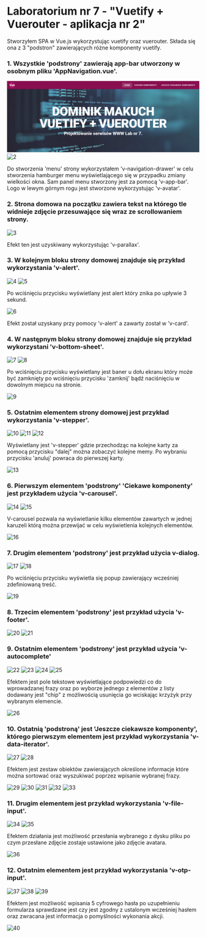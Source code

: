 # Laboratorium nr 7 - "Vuetify + Vuerouter - aplikacja nr 2"
Stworzyłem SPA w Vue.js wykorzystując vuetify oraz vuerouter. Składa się ona z 3 "podstron" zawierających różne komponenty vuetify.
### 1. Wszystkie 'podstrony' zawierają app-bar utworzony w osobnym pliku 'AppNavigation.vue'.

![1](src/assets/1.PNG)
![2](Lab7/src/assets/2.PNG)

Do stworzenia 'menu' strony wykorzystałem 'v-navigation-drawer' w celu stworzenia hamburger menu wyświetlającego się w przypadku zmiany wielkości okna.
Sam panel menu stworzony jest za pomocą 'v-app-bar'. Logo w lewym górnym rogu jest stworzone wykorzystując 'v-avatar'.

### 2. Strona domowa na początku zawiera tekst na którego tle widnieje zdjęcie przesuwające się wraz ze scrollowaniem strony.

![3](Lab7/src/assets/3.PNG)

Efekt ten jest uzyskiwany wykorzystując 'v-parallax'.

### 3. W kolejnym bloku strony domowej znajduje się przykład wykorzystania 'v-alert'.

![4](Lab7/src/assets/4.PNG)
![5](Lab7/src/assets/5.PNG)

Po wciśnięciu przycisku wyświetlany jest alert który znika po upływie 3 sekund.

![6](Lab7/src/assets/6.PNG)

Efekt został uzyskany przy pomocy 'v-alert' a zawarty został w 'v-card'.

### 4. W następnym bloku strony domowej znajduje się przykład wykorzystani 'v-bottom-sheet'.

![7](Lab7/src/assets/7.PNG)
![8](Lab7/src/assets/8.PNG)

Po wciśnięciu przycisku wyświetlany jest baner u dołu ekranu który może być zamknięty po wciśnięciu przycisku 'zamknij' bądź naciśnięciu w dowolnym miejscu na stronie.

![9](Lab7/src/assets/9.PNG)

### 5. Ostatnim elementem strony domowej jest przykład wykorzystania 'v-stepper'.

![10](Lab7/src/assets/10.PNG)
![11](Lab7/src/assets/11.PNG)
![12](Lab7/src/assets/12.PNG)

Wyświetlany jest 'v-stepper' gdzie przechodząc na kolejne karty za pomocą przycisku "dalej" można zobaczyć kolejne memy. Po wybraniu przycisku 'anuluj' powraca do pierwszej karty.

![13](Lab7/src/assets/13.PNG)

### 6. Pierwszym elementem 'podstrony' 'Ciekawe komponenty' jest przykładem użycia 'v-carousel'.

![14](Lab7/src/assets/14.PNG)
![15](Lab7/src/assets/15.PNG)

V-carousel pozwala na wyświetlanie kilku elementów zawartych w jednej karuzeli którą można przewijać w celu wyświetlenia kolejnych elementów.

![16](Lab7/src/assets/16.PNG)

### 7. Drugim elementem 'podstrony' jest przykład użycia v-dialog.

![17](Lab7/src/assets/17.PNG)
![18](Lab7/src/assets/18.PNG)

Po wciśnięciu przycisku wyświetla się popup zawierający wcześniej zdefiniowaną treść.

![19](Lab7/src/assets/19.PNG)

### 8. Trzecim elementem 'podstrony' jest przykład użycia 'v-footer'.

![20](Lab7/src/assets/20.PNG)
![21](Lab7/src/assets/21.PNG)

### 9. Ostatnim elementem 'podstrony' jest przykład użycia 'v-autocomplete'

![22](Lab7/src/assets/22.PNG)
![23](Lab7/src/assets/23.PNG)
![24](Lab7/src/assets/24.PNG)
![25](Lab7/src/assets/25.PNG)

Efektem jest pole tekstowe wyświetlające podpowiedzi co do wprowadzanej frazy oraz po wyborze jednego z elementów z listy dodawany jest "chip" z możliwością usunięcia go wciskając krzyżyk przy wybranym elemencie.

![26](Lab7/src/assets/26.PNG)

### 10. Ostatnią 'podstroną' jest 'Jeszcze ciekawsze komponenty', którego pierwszym elementem jest przykład wykorzystania 'v-data-iterator'.

![27](Lab7/src/assets/27.PNG)
![28](Lab7/src/assets/28.PNG)

Efektem jest zestaw obiektów zawierających określone informacje które można sortować oraz wyszukiwać poprzez wpisanie wybranej frazy.

![29](Lab7/src/assets/29.PNG)
![30](Lab7/src/assets/30.PNG)
![31](Lab7/src/assets/31.PNG)
![32](Lab7/src/assets/32.PNG)
![33](Lab7/src/assets/33.PNG)

### 11. Drugim elementem jest przykład wykorzystania 'v-file-input'.

![34](Lab7/src/assets/34.PNG)
![35](Lab7/src/assets/35.PNG)

Efektem działania jest możliwość przesłania wybranego z dysku pliku po czym przesłane zdjęcie zostaje ustawione jako zdjęcie avatara.

![36](Lab7/src/assets/36.PNG)

### 12. Ostatnim elementem jest przykład wykorzystania 'v-otp-input'.

![37](Lab7/src/assets/37.PNG)
![38](Lab7/src/assets/38.PNG)
![39](Lab7/src/assets/39.PNG)

Efektem jest możliwość wpisania 5 cyfrowego hasła po uzupełnieniu formularza sprawdzane jest czy jest zgodny z ustalonym wcześniej hasłem oraz zwracana jest informacja o pomyślności wykonania akcji.

![40](Lab7/src/assets/40.PNG)
